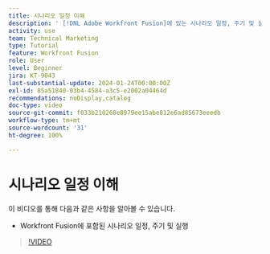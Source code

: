 ```yaml
---
title: 시나리오 일정 이해
description: ' [!DNL Adobe Workfront Fusion]에 있는 시나리오 일정, 주기 및 실행에 대해 알아봅니다.'
activity: use
team: Technical Marketing
type: Tutorial
feature: Workfront Fusion
role: User
level: Beginner
jira: KT-9043
last-substantial-update: 2024-01-24T00:00:00Z
exl-id: 85a51840-03b4-4584-a3c5-e2002a04464d
recommendations: noDisplay,catalog
doc-type: video
source-git-commit: f033b210268e8979ee15abe812e6ad85673eeedb
workflow-type: tm+mt
source-wordcount: '31'
ht-degree: 100%

---
```


# 시나리오 일정 이해

이 비디오를 통해 다음과 같은 사항을 알아볼 수 있습니다.

* Workfront Fusion에 포함된 시나리오 일정, 주기 및 실행

>[!VIDEO](https://video.tv.adobe.com/v/335284/?quality=12&learn=on)
